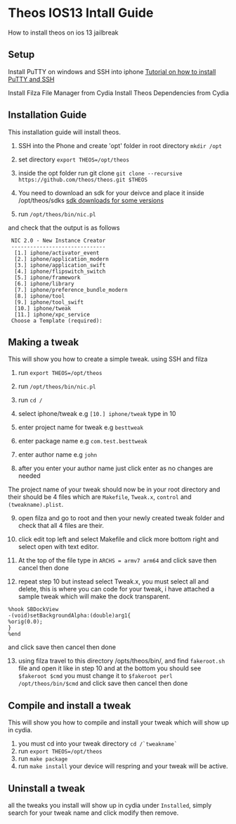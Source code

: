# Theos IOS13 Intall Guide
How to install theos on ios 13 jailbreak

## Setup

Install PuTTY on windows and SSH into iphone [Tutorial on how to install PuTTY and SSH](https://www.reddit.com/r/jailbreak/comments/8wq55h/guide_how_to_ssh_into_your_device_once_it_has/)

Install Filza File Manager from Cydia 
Install Theos Dependencies from Cydia

## Installation Guide 
This installation guide will install theos.
1) SSH into the Phone and create 'opt' folder in root directory
``` mkdir /opt ```

2) set directory ``` export THEOS=/opt/theos ```

3) inside the opt folder run git clone ``` git clone --recursive https://github.com/theos/theos.git $THEOS ```

4) You need to download an sdk for your deivce and place it inside /opt/theos/sdks [sdk downloads for some versions](https://github.com/theos/sdks)

5) run ``` /opt/theos/bin/nic.pl ```

and check that the output is as follows
```
 NIC 2.0 - New Instance Creator
 ------------------------------
  [1.] iphone/activator_event
  [2.] iphone/application_modern
  [3.] iphone/application_swift
  [4.] iphone/flipswitch_switch
  [5.] iphone/framework
  [6.] iphone/library
  [7.] iphone/preference_bundle_modern
  [8.] iphone/tool
  [9.] iphone/tool_swift
  [10.] iphone/tweak
  [11.] iphone/xpc_service
 Choose a Template (required):
```
## Making a tweak
This will show you how to create a simple tweak. using SSH and filza
1) run ``` export THEOS=/opt/theos ```
2) run ``` /opt/theos/bin/nic.pl ```
3) run ``` cd / ```

4) select iphone/tweak e.g `[10.] iphone/tweak` type in 10

5) enter project name for tweak e.g `besttweak`

6) enter package name e.g `com.test.besttweak`

7) enter author name e.g `john`

8) after you enter your author name just click enter as no changes are needed

The project name of your tweak should now be in your root directory and their should be 4 files which are `Makefile`, `Tweak.x`, `control` and `(tweakname).plist`.

9) open filza and go to root and then your newly created tweak folder and check that all 4 files are their.

10) click edit top left and select Makefile and click more bottom right and select open with text editor.

11) At the top of the file type in
``` ARCHS = armv7 arm64 ```
and click save then cancel then done

12) repeat step 10 but instead select Tweak.x, you must select all and delete, this is where you can code for your tweak, i have attached a sample tweak which will make the dock transparent.
```
%hook SBDockView
-(void)setBackgroundAlpha:(double)arg1{
%orig(0.0);
}
%end
```
and click save then cancel then done

13) using filza travel to this directory /opts/theos/bin/, and find `fakeroot.sh` file and open it like in step 10 and at the bottom you should see
``` $fakeroot $cmd ``` you must change it to
``` $fakeroot perl /opt/theos/bin/$cmd ```
and click save then cancel then done

## Compile and install a tweak
This will show you how to compile and install your tweak which will show up in cydia.
1) you must cd into your tweak directory
``` cd /`tweakname` ```
2) run 
``` export THEOS=/opt/theos ```
3) run
``` make package  ```
4) run
``` make install ```
your device will respring and your tweak will be active.

## Uninstall a tweak
all the tweaks you install will show up in cydia under `Installed`, simply search for your tweak name and click modify then remove.
